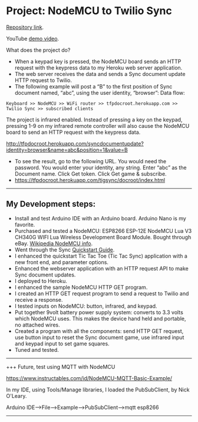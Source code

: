 # Project: NodeMCU to Twilio Sync

[Repository link](https://github.com/tigerfarm/arduino/tree/master/samples/IrNodemcuHttpWsSync).

YouTube [demo video](https://www.youtube.com/watch?v=GTzOTd_wcsk).

What does the project do?
+ When a keypad key is pressed, the NodeMCU board sends an HTTP request with the keypress data to my Heroku web server application.
+ The web server receives the data and sends a Sync document update HTTP request to Twilio.
+ The following example will post a “B” to the first position of Sync document named, “abc”, using the user identity, “browser”:
Data flow:
````
Keyboard >> NodeMCU >> WiFi router >> tfpdocroot.herokuapp.com >> Twilio Sync >> subscribed clients
````

The project is infrared enabled. Instead of pressing a key on the keypad, 
pressing 1-9 on my infrared remote controller will also cause the NodeMCU board to send an HTTP request with the keypress data.

http://tfpdocroot.herokuapp.com/syncdocumentupdate?identity=browser&name=abc&position=1&value=B

+ To see the result, go to the following URL. You would need the password.
You would enter your identity, any string. Enter “abc” as the Document name. Click Get token. Click Get game & subscribe.
+ https://tfpdocroot.herokuapp.com/tigsync/docroot/index.html

--------------------------------------------------------------------------------
## My Development steps:

+ Install and test Arduino IDE with an Arduino board. Arduino Nano is my favorite.
+ Purchased and tested a NodeMCU:
ESP8266 ESP-12E NodeMCU Lua V3 CH340G WIFI Lua Wireless Development Board Module.
Bought through eBay. [Wikipedia NodeMCU info](https://en.wikipedia.org/wiki/NodeMCU).
+ Went through the Sync [Quickstart Guide](https://www.twilio.com/docs/sync/quickstart/js).
+ I enhanced the quickstart Tic Tac Toe (Tic Tac Sync) application with a new front end, and parameter options.
+ Enhanced the webserver application with an HTTP request API to make Sync document updates.
+ I deployed to Heroku.
+ I enhanced the sample NodeMCU HTTP GET program.
+ I created an HTTP GET request program to send a request to Twilio and receive a response.
+ I tested inputs on NodeMCU: button, infrared, and keypad.
+ Put together 9volt battery power supply system: converts to 3.3 volts which NodeMCU uses.
    This makes the device hand held and portable, no attached wires.
+ Created a program with all the components:
send HTTP GET request,
use button input to reset the Sync document game,
use infrared input and keypad input to set game squares.
+ Tuned and tested.

--------------------------------------------------------------------------------
+++ Future, test using MQTT with NodeMCU

https://www.instructables.com/id/NodeMCU-MQTT-Basic-Example/

In my IDE, using Tools/Manage libraries, I loaded the PubSubClient, by Nick O'Leary.

Arduino IDE–>File–>Example–>PubSubClient–>mqtt esp8266

--------------------------------------------------------------------------------
